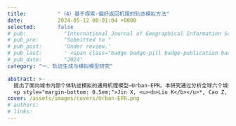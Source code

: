```yaml
---
title:          "（4）基于探索-偏好返回机理的轨迹模拟方法"
date:           2024-05-12 00:01:04 +0800
selected:       false
# pub:            "International Journal of Geographical Information Science (IJGIS)"
# pub_pre:        "Submitted to "
# pub_post:       'Under review.'
# pub_last:       ' <span class="badge badge-pill badge-publication badge-success">Spotlight</span>'
# pub_date:       "2024"
category: "一、轨迹生成与模拟模型研究"

abstract: >-
  提出了面向城市内部个体轨迹模拟的通用机理模型—Urban-EPR。本研究通过分析全球六个城市的轨迹数据集，发现城市内部个体出行中的等待时间分布遵循对数正态分布且可用统一参数拟合；同时，统一机会（UO）模型相比其他常用模型可以更好地描述个体在城市内部的空间选择行为。Urban-EPR融入这些发现，将探索-偏好返回（EPR）框架中的等待时间采样部分替换为基于对数正态分布的采样，并在探索阶段使用UO模型来选择下一个位置。基于多种数据集及对比方法的实验显示了Urban-EPR模型在模拟城市内部个体轨迹方面的有效性。
  <p style="margin-bottom: 0.5em;">Jin X, <u><b>Liu K</b></u>*, Cao Z, Yin L, Luo Y, Zhao X. Urban-EPR: A universal model for simulating intra-urban human mobility[J]. International Journal of Geographical Information Science, 2024.（中科院一区SCI）</p>
cover: /assets/images/covers/Urban-EPR.png
# authors:
# links:
---
```

